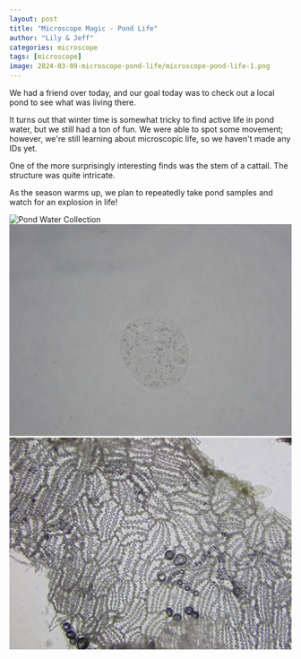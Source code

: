 ```yaml
---
layout: post
title: "Microscope Magic - Pond Life"
author: "Lily & Jeff"
categories: microscope
tags: [microscope]
image: 2024-03-09-microscope-pond-life/microscope-pond-life-1.png
---
```


We had a friend over today, and our goal today was to check out a local pond to see what was living there.

It turns out that winter time is somewhat tricky to find active life in pond water, but we still had a ton of fun. We were able to spot some movement; however, we're still learning about microscopic life, so we haven't made any IDs yet.

One of the more surprisingly interesting finds was the stem of a cattail. The structure was quite intricate.

As the season warms up, we plan to repeatedly take pond samples and watch for an explosion in life!

![Pond Water Collection](/assets/img/2024-03-09-microscope-pond-life/image-1.jpg "Collection of pond water")
![Pond Life](/assets/img/2024-03-09-microscope-pond-life/image-2.jpg "Pond life")
![Cattail Stem](/assets/img/2024-03-09-microscope-pond-life/image-3.jpg "Cattail stem")
